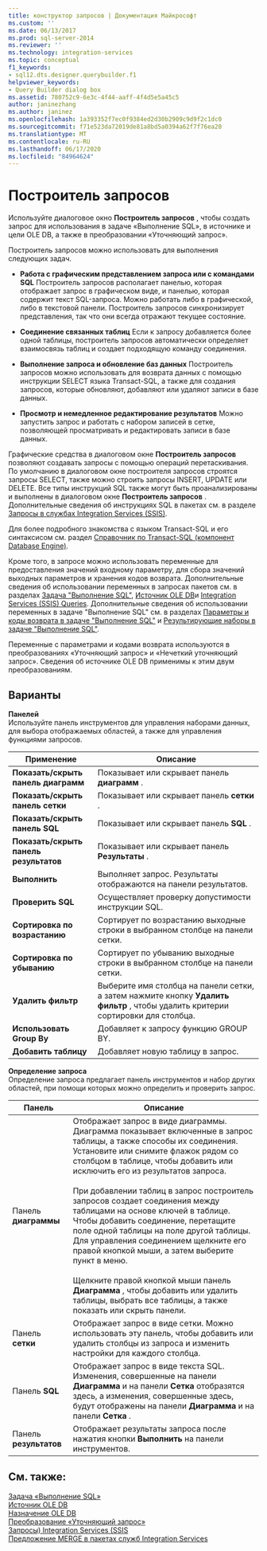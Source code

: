 ```yaml
---
title: конструктор запросов | Документация Майкрософт
ms.custom: ''
ms.date: 06/13/2017
ms.prod: sql-server-2014
ms.reviewer: ''
ms.technology: integration-services
ms.topic: conceptual
f1_keywords:
- sql12.dts.designer.querybuilder.f1
helpviewer_keywords:
- Query Builder dialog box
ms.assetid: 780752c9-6e3c-4f44-aaff-4f4d5e5a45c5
author: janinezhang
ms.author: janinez
ms.openlocfilehash: 1a393352f7ec0f9384ed2d30b2909c9d9f2c1dc0
ms.sourcegitcommit: f71e523da72019de81a8bd5a0394a62f7f76ea20
ms.translationtype: MT
ms.contentlocale: ru-RU
ms.lasthandoff: 06/17/2020
ms.locfileid: "84964624"
---
```

# <a name="query-builder"></a>Построитель запросов
  Используйте диалоговое окно **Построитель запросов** , чтобы создать запрос для использования в задаче «Выполнение SQL», в источнике и цели OLE DB, а также в преобразовании «Уточняющий запрос».  
  
 Построитель запросов можно использовать для выполнения следующих задач.  
  
-   **Работа с графическим представлением запроса или с командами SQL** Построитель запросов располагает панелью, которая отображает запрос в графическом виде, и панелью, которая содержит текст SQL-запроса. Можно работать либо в графической, либо в текстовой панели. Построитель запросов синхронизирует представления, так что они всегда отражают текущее состояние.  
  
-   **Соединение связанных таблиц** Если к запросу добавляется более одной таблицы, построитель запросов автоматически определяет взаимосвязь таблиц и создает подходящую команду соединения.  
  
-   **Выполнение запроса и обновление баз данных** Построитель запросов можно использовать для возврата данных с помощью инструкции SELECT языка Transact-SQL, а также для создания запросов, которые обновляют, добавляют или удаляют записи в базе данных.  
  
-   **Просмотр и немедленное редактирование результатов** Можно запустить запрос и работать с набором записей в сетке, позволяющей просматривать и редактировать записи в базе данных.  
  
 Графические средства в диалоговом окне **Построитель запросов** позволяют создавать запросы с помощью операций перетаскивания. По умолчанию в диалоговом окне построителя запросов строятся запросы SELECT, также можно строить запросы INSERT, UPDATE или DELETE. Все типы инструкций SQL также могут быть проанализированы и выполнены в диалоговом окне **Построитель запросов** . Дополнительные сведения об инструкциях SQL в пакетах см. в разделе [Запросы в службах Integration Services (SSIS)](integration-services-ssis-queries.md).  
  
 Для более подробного знакомства с языком Transact-SQL и его синтаксисом см. раздел [Справочник по Transact-SQL (компонент Database Engine)](/sql/t-sql/language-reference).  
  
 Кроме того, в запросе можно использовать переменные для предоставления значений входному параметру, для сбора значений выходных параметров и хранения кодов возврата. Дополнительные сведения об использовании переменных в запросах пакетов см. в разделах [Задача "Выполнение SQL"](control-flow/execute-sql-task.md), [Источник OLE DB](data-flow/ole-db-source.md)и [Integration Services &#40;SSIS&#41; Queries](integration-services-ssis-queries.md). Дополнительные сведения об использовании переменных в задаче "Выполнение SQL" см. в разделах [Параметры и коды возврата в задаче "Выполнение SQL"](../../2014/integration-services/parameters-and-return-codes-in-the-execute-sql-task.md) и [Результирующие наборы в задаче "Выполнение SQL"](../../2014/integration-services/result-sets-in-the-execute-sql-task.md).  
  
 Переменные с параметрами и кодами возврата используются в преобразованиях «Уточняющий запрос» и «Нечеткий уточняющий запрос». Сведения об источнике OLE DB применимы к этим двум преобразованиям.  
  
## <a name="options"></a>Варианты  
 **Панелей**  
 Используйте панель инструментов для управления наборами данных, для выбора отображаемых областей, а также для управления функциями запросов.  
  
|Применение|Описание|  
|-----------|-----------------|  
|**Показать/скрыть панель диаграмм**|Показывает или скрывает панель **диаграмм** .|  
|**Показать/скрыть панель сетки**|Показывает или скрывает панель **сетки** .|  
|**Показать/скрыть панель SQL**|Показывает или скрывает панель **SQL** .|  
|**Показать/скрыть панель результатов**|Показывает или скрывает панель **Результаты** .|  
|**Выполнить**|Выполняет запрос. Результаты отображаются на панели результатов.|  
|**Проверить SQL**|Осуществляет проверку допустимости инструкции SQL.|  
|**Сортировка по возрастанию**|Сортирует по возрастанию выходные строки в выбранном столбце на панели сетки.|  
|**Сортировка по убыванию**|Сортирует по убыванию выходные строки в выбранном столбце на панели сетки.|  
|**Удалить фильтр**|Выберите имя столбца на панели сетки, а затем нажмите кнопку **Удалить фильтр** , чтобы удалить критерии сортировки для столбца.|  
|**Использовать Group By**|Добавляет к запросу функцию GROUP BY.|  
|**Добавить таблицу**|Добавляет новую таблицу в запрос.|  
  
 **Определение запроса**  
 Определение запроса предлагает панель инструментов и набор других областей, при помощи которых можно определить и проверить запрос.  
  
|Панель|Описание|  
|----------|-----------------|  
|Панель **диаграммы**|Отображает запрос в виде диаграммы. Диаграмма показывает включенные в запрос таблицы, а также способы их соединения. Установите или снимите флажок рядом со столбцом в таблице, чтобы добавить или исключить его из результатов запроса.<br /><br /> При добавлении таблиц в запрос построитель запросов создает соединения между таблицами на основе ключей в таблице. Чтобы добавить соединение, перетащите поле одной таблицы на поле другой таблицы. Для управления соединением щелкните его правой кнопкой мыши, а затем выберите пункт в меню.<br /><br /> Щелкните правой кнопкой мыши панель **Диаграмма** , чтобы добавить или удалить таблицы, выбрать все таблицы, а также показать или скрыть панели.|  
|Панель **сетки**|Отображает запрос в виде сетки. Можно использовать эту панель, чтобы добавить или удалить столбцы из запроса и изменить настройки для каждого столбца.|  
|Панель **SQL**|Отображает запрос в виде текста SQL. Изменения, совершенные на панели **Диаграмма** и на панели **Сетка** отобразятся здесь, а изменения, совершенные здесь, будут отображены на панели **Диаграмма** и на панели **Сетка** .|  
|Панель **результатов**|Отображает результаты запроса после нажатия кнопки **Выполнить** на панели инструментов.|  
  
## <a name="see-also"></a>См. также:  
 [Задача «Выполнение SQL»](control-flow/execute-sql-task.md)   
 [Источник OLE DB](data-flow/ole-db-source.md)   
 [Назначение OLE DB](data-flow/ole-db-destination.md)   
 [Преобразование «Уточняющий запрос»](data-flow/transformations/lookup-transformation.md)   
 [Запросы&#41; Integration Services &#40;SSIS](integration-services-ssis-queries.md)   
 [Предложение MERGE в пакетах служб Integration Services](control-flow/merge-in-integration-services-packages.md)  
  
  
